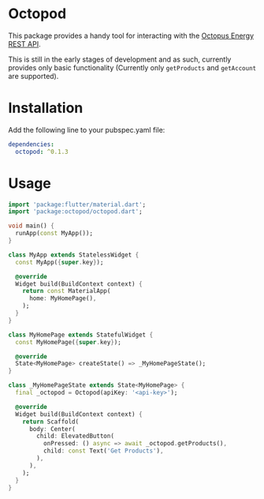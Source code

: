# Octopod
This package provides a handy tool for interacting with the [Octopus Energy REST API](https://developer.octopus.energy/rest/).

This is still in the early stages of development and as such, currently provides only basic functionality (Currently only `getProducts` and `getAccount` are supported).

# Installation
Add the following line to your pubspec.yaml file:

```yaml
dependencies:
  octopod: ^0.1.3
```

# Usage
```dart
import 'package:flutter/material.dart';
import 'package:octopod/octopod.dart';

void main() {
  runApp(const MyApp());
}

class MyApp extends StatelessWidget {
  const MyApp({super.key});

  @override
  Widget build(BuildContext context) {
    return const MaterialApp(
      home: MyHomePage(),
    );
  }
}

class MyHomePage extends StatefulWidget {
  const MyHomePage({super.key});

  @override
  State<MyHomePage> createState() => _MyHomePageState();
}

class _MyHomePageState extends State<MyHomePage> {
  final _octopod = Octopod(apiKey: '<api-key>');

  @override
  Widget build(BuildContext context) {
    return Scaffold(
      body: Center(
        child: ElevatedButton(
          onPressed: () async => await _octopod.getProducts(),
          child: const Text('Get Products'),
        ),
      ),
    );
  }
}

```